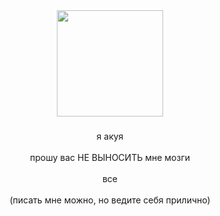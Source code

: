 <div align="center">
  <img height="170" src="https://ibb.co/1tgKHHgF"  />
</div>

###

<p align="center">я акуя <br><br>прошу вас НЕ ВЫНОСИТЬ мне мозги<br><br>все<br><br> (писать мне можно, но ведите себя прилично)
<br>

###

###
